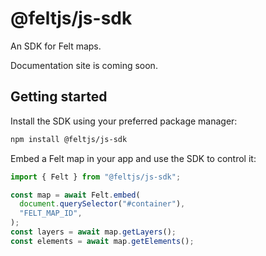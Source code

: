 # @feltjs/js-sdk

An SDK for Felt maps.

Documentation site is coming soon.

## Getting started

Install the SDK using your preferred package manager:

```bash
npm install @feltjs/js-sdk
```

Embed a Felt map in your app and use the SDK to control it:

```typescript
import { Felt } from "@feltjs/js-sdk";

const map = await Felt.embed(
  document.querySelector("#container"),
  "FELT_MAP_ID",
);
const layers = await map.getLayers();
const elements = await map.getElements();
```
